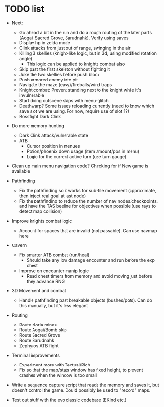 # TODO list

* Next:
  * Go ahead a bit in the run and do a rough routing of the later parts (Aogai, Sacred Grove, Sarudnahk). Verify using saves
  * Display hp in zelda mode
  * Clink attacks from just out of range, swinging in the air
  * Killing 3 skellies (knight-like logic, but in 3d, using modified rotation angle)
    * This logic can be applied to knights combat also
  * Skip past the first skeleton without fighting it
  * Juke the two skellies before push block
  * Push armored enemy into pit
  * Navigate the maze (easy)/fireballs/wind traps
  * Knight combat: Prevent standing next to the knight while it's invulnerable
  * Start doing cutscene skips with menu-glitch
  * Deathwarp? Some issues reloading currently (need to know which save slot we are using. For now, require use of slot 1?)
  * Bossfight Dark Clink

* Do more memory hunting
  * Dark Clink attack/vulnerable state
  * ATB
    * Cursor position in menues
    * Potion/phoenix down usage (item amount/pos in menu)
    * Logic for the current active turn (use turn gauge)

* Clean up main menu navigation code? Checking for if New game is available
* Pathfinding
  * Fix the pathfinding so it works for sub-tile movement (approximate, then inject real goal at last node)
  * Fix the pathfinding to reduce the number of nav nodes/checkpoints, and have the TAS beeline for objectives when possible (use rays to detect map collision)
* Improve knights combat logic
  * Account for spaces that are invalid (not passable). Can use navmap here
* Cavern
  * Fix smarter ATB combat (run/heal)
    * Should take any low damage encounter and run before the exp chest
  * Improve on encounter manip logic
    * Read chest timers from memory and avoid moving just before they advance RNG
* 3D Movement and combat
  * Handle pathfinding past breakable objects (bushes/pots). Can do this manually, but it's less elegant
* Routing
  * Route Noria mines
  * Route Aogai/Bomb skip
  * Route Sacred Grove
  * Route Sarudnahk
  * Zephyros ATB fight

* Terminal improvements
  * Experiment more with Textual/Rich
  * Fix so that the map/stats window has fixed height, to prevent crashes when the window is too small

* Write a sequence capture script that reads the memory and saves it, but doesn't control the game. Could possibly be used to "record" maps.

* Test out stuff with the evo classic codebase (EKind etc.)

